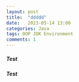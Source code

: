 ```yaml
---
layout: post
title:  "ddddd"
date:   2023-05-14 13:00
categories: Java
tags: OOP JDK Environment
comments: 1
---
```


<h5> Test </h5>
<h5> Test </h5>
